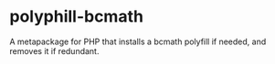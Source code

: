 # polyphill-bcmath

A metapackage for PHP that installs a bcmath polyfill if needed, and removes it if redundant.
